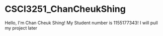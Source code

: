 # CSCI3251_ChanCheukShing

Hello, I'm Chan Cheuk Shing!
My Student number is 1155177343!
I will pull my project later
